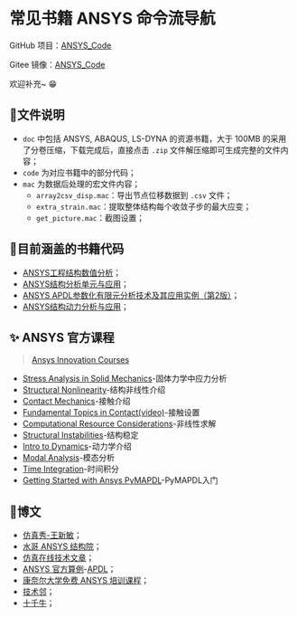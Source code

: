 # 常见书籍 ANSYS 命令流导航
GitHub 项目：[ANSYS_Code](https://github.com/Wanggs2418/ANSYS_Code)

Gitee 镜像：[ANSYS_Code](https://gitee.com/Ruliyjlu/ANSYS_Code/tree/main)

欢迎补充~ &#x1F601;



##  &#x1F375;文件说明

- `doc` 中包括 ANSYS, ABAQUS, LS-DYNA 的资源书籍，大于 100MB 的采用了分卷压缩，下载完成后，直接点击 `.zip` 文件解压缩即可生成完整的文件内容；
- `code` 为对应书籍中的部分代码；
- `mac` 为数据后处理的宏文件内容；
  - `array2csv_disp.mac`：导出节点位移数据到 `.csv` 文件；
  - `extra_strain.mac`：提取整体结构每个收敛子步的最大应变；
  - `get_picture.mac`：截图设置；



## &#x1F680;目前涵盖的书籍代码

- [ANSYS工程结构数值分析](https://book.douban.com/subject/2329056/)；
- [ANSYS结构分析单元与应用](https://book.douban.com/subject/6887445/)；
- [ANSYS APDL参数化有限元分析技术及其应用实例（第2版）](https://book.douban.com/subject/30858076/)；
- [ANSYS结构动力分析与应用](https://book.douban.com/subject/30168499/)；



##  &#x2728; ANSYS 官方课程

> [Ansys Innovation Courses](https://courses.ansys.com/)

- [Stress Analysis in Solid Mechanics](https://courses.ansys.com/index.php/courses/stress-analysis/)-固体力学中应力分析
- [Structural Nonlinearity](https://courses.ansys.com/index.php/courses/structural-nonlinearity/)-结构非线性介绍
- [Contact Mechanics](https://courses.ansys.com/index.php/courses/contact-mechanics/)-接触介绍
- [Fundamental Topics in Contact(video)](https://courses.ansys.com/index.php/courses/fundamental-topics-in-contact/)-接触设置
- [Computational Resource Considerations](https://courses.ansys.com/index.php/courses/computational-resource-considerations-recommended/)-非线性求解
- [Structural Instabilities](https://courses.ansys.com/index.php/courses/structural-instabilities/)-结构稳定
- [Intro to Dynamics](https://courses.ansys.com/index.php/courses/structural-dynamics/)-动力学介绍
- [Modal Analysis](https://courses.ansys.com/index.php/courses/modal-analysis/)-模态分析
- [Time Integration](https://innovationspace.ansys.com/product/time-integration/)-时间积分
- [Getting Started with Ansys PyMAPDL](https://innovationspace.ansys.com/product/getting-started-with-ansys-pymapdl/)-PyMAPDL入门



## &#x1F390;博文

- [仿真秀-王新敏](https://www.fangzhenxiu.com/expert/pro_204400/)；
- [水哥 ANSYS 结构院](https://fscae.com/)；
- [仿真在线技术文章](http://www.1cae.com/cae_cad_tech.htm)；
- [ANSYS 官方算例](https://ansyshelp.ansys.com/account/secured?returnurl=/Views/Secured/prod_page.html?pn=Verification%20Manuals&pid=VerificationManuals&lang=en)-[APDL](https://ansyshelp.ansys.com/account/secured?returnurl=/Views/Secured/corp/v232/en/ans_vm/Hlp_V_VMTOC.html)；
- [康奈尔大学免费 ANSYS 培训课程](http://www.1cae.com/a/ansys/50/ansys-training-7360.htm)；
- [技术邻](https://www.jishulink.com/)；
- [十千牛](https://www.10kn.com/)；
